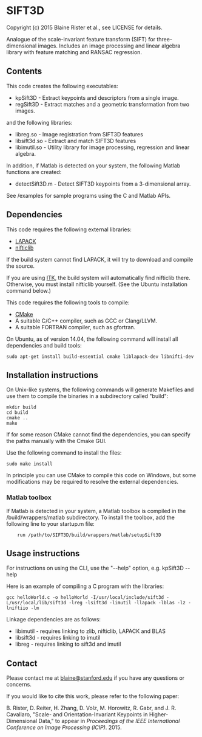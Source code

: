 # SIFT3D

Copyright (c) 2015 Blaine Rister et al., see LICENSE for details.

Analogue of the scale-invariant feature transform (SIFT) for three-dimensional images. Includes an image processing and linear algebra library with feature matching and RANSAC regression.

## Contents

This code creates the following executables:
- kpSift3D - Extract keypoints and descriptors from a single image.
- regSift3D - Extract matches and a geometric transformation from two images. 

and the following libraries:
- libreg.so - Image registration from SIFT3D features
- libsift3d.so - Extract and match SIFT3D features
- libimutil.so - Utility library for image processing, regression and linear algebra.

In addition, if Matlab is detected on your system, the following Matlab functions are created:
- detectSift3D.m - Detect SIFT3D keypoints from a 3-dimensional array.

See /examples for sample programs using the C and Matlab APIs.

## Dependencies

This code requires the following external libraries:
- [LAPACK](http://www.netlib.org/lapack/)
- [nifticlib](http://sourceforge.net/projects/niftilib/files/nifticlib/)

If the build system cannot find LAPACK, it will try to download and compile the source.

If you are using [ITK](http://www.itk.org), the build system will automatically find nifticlib there. Otherwise, you must install nifticlib yourself. (See the Ubuntu installation command below.)

This code requires the following tools to compile:
- [CMake](http://www.cmake.org)
- A suitable C/C++ compiler, such as GCC or Clang/LLVM.
- A suitable FORTRAN compiler, such as gfortran.

On Ubuntu, as of version 14.04, the following command will install all dependencies and build tools:

	sudo apt-get install build-essential cmake liblapack-dev libnifti-dev

## Installation instructions

On Unix-like systems, the following commands will generate Makefiles and use them to compile the binaries in a subdirectory called "build":

	mkdir build
	cd build
	cmake ..
	make

If for some reason CMake cannot find the dependencies, you can specify the paths manually with the Cmake GUI. 

Use the following command to install the files:

	sudo make install

In principle you can use CMake to compile this code on Windows, but some modifications may be required to resolve the external dependencies.

### Matlab toolbox 

If Matlab is detected in your system, a Matlab toolbox is compiled in the /build/wrappers/matlab subdirectory. To install the toolbox, add the following line to your startup.m file:

        run /path/to/SIFT3D/build/wrappers/matlab/setupSift3D

## Usage instructions

For instructions on using the CLI, use the "--help" option, e.g. 
        kpSift3D --help

Here is an example of compiling a C program with the libraries:

```
gcc helloWorld.c -o helloWorld -I/usr/local/include/sift3d -L/usr/local/lib/sift3d -lreg -lsift3d -limutil -llapack -lblas -lz -lniftiio -lm
```

Linkage dependencies are as follows:
- libimutil - requires linking to zlib, nifticlib, LAPACK and BLAS
- libsift3d - requires linking to imutil
- libreg - requires linking to sift3d and imutil

## Contact

Please contact me at blaine@stanford.edu if you have any questions or concerns.

If you would like to cite this work, please refer to the following paper:

B. Rister, D. Reiter, H. Zhang, D. Volz, M. Horowitz, R. Gabr, and J. R. Cavallaro, "Scale- and Orientation-Invariant Keypoints in Higher-Dimensional Data," to appear in *Proceedings of the IEEE International Conference on Image Processing (ICIP)*. 2015.
